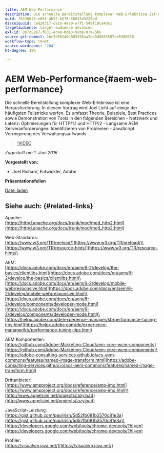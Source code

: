 ```yaml
---
title: AEM Web-Performance
description: Die schnelle Bereitstellung komplexer Web-Erlebnisse ist eine Herausforderung. In diesem Vortrag wird Joel Licht auf einige der häufigsten Fallstricke werfen. Dazu gehören Theorie, Beispiele, Best Practices sowie Demonstration von Tools.
uuid: f6338645-e05f-4b57-b576-65645d9220ed
discoiquuid: cad28317-da2a-4aa0-a7f1-549f19ca4de1
targetaudience: target-audience advanced
exl-id: 0b7c8267-f831-4c48-bde3-90be787a75b6
source-git-commit: 2bc5d56249e8835884a2eb348083507eb5308076
workflow-type: tm+mt
source-wordcount: '284'
ht-degree: 19%

---
```


# AEM Web-Performance{#aem-web-performance}

Die schnelle Bereitstellung komplexer Web-Erlebnisse ist eine Herausforderung. In diesem Vortrag wird Joel Licht auf einige der häufigsten Fallstricke werfen. Es umfasst Theorie, Beispiele, Best Practices sowie Demonstration von Tools in den folgenden Bereichen - Netzwerk und Latenz: Optimierungen für HTTP/1.1 und HTTP/2 - Langsame AEM Serveranforderungen: Identifizieren von Problemen - JavaScript: Verringerung des Verwaltungsaufwands

>[!VIDEO](https://video.tv.adobe.com/v/19296/?quality=9)

*Zugestellt am 1. Juni 2016*

**Vorgestellt von:**

* Joel Richard, Entwickler, Adobe

**Präsentationsfolien**

[Datei laden](assets/aem-gems-060116-web-performance.pdf)

## Siehe auch: {#related-links}

Apache:\
[https://httpd.apache.org/docs/trunk/mod/mod_http2.html](https://httpd.apache.org/docs/trunk/mod/mod_http2.html)

Web-Standards:\
[https://www.w3.org/TR/preload/](https://www.w3.org/TR/preload/)\
[https://www.w3.org/TR/resource-hints/](https://www.w3.org/TR/resource-hints/)

AEM:\
[https://docs.adobe.com/docs/en/aem/6-2/develop/the-basics/clientlibs.html](https://docs.adobe.com/docs/en/aem/6-2/develop/the-basics/clientlibs.html)\
[https://docs.adobe.com/docs/en/aem/6-2/develop/mobile-web/responsive.html](https://docs.adobe.com/docs/en/aem/6-2/develop/mobile-web/responsive.html)\
[https://docs.adobe.com/docs/en/aem/6-2/develop/components/developer-mode.html](https://docs.adobe.com/docs/en/aem/6-2/develop/components/developer-mode.html)\
[https://helpx.adobe.com/de/experience-manager/kb/performance-tuning-tips.html](https://helpx.adobe.com/de/experience-manager/kb/performance-tuning-tips.html)

AEM Komponenten:\
[https://github.com/Adobe-Marketing-Cloud/aem-core-wcm-components](https://github.com/Adobe-Marketing-Cloud/aem-core-wcm-components)\
[https://adobe-consulting-services.github.io/acs-aem-commons/features/named-image-transform.html](https://adobe-consulting-services.github.io/acs-aem-commons/features/named-image-transform.html)

Drittanbieter:\
[https://www.ampproject.org/docs/reference/amp-img.html](https://www.ampproject.org/docs/reference/amp-img.html)\
[http://www.appelsiini.net/projects/lazyload](http://www.appelsiini.net/projects/lazyload)

JavaScript-Leistung:\
[https://gist.github.com/paulirish/5d52fb081b3570c81e3a](https://gist.github.com/paulirish/5d52fb081b3570c81e3a)\
[https://developers.google.com/web/tools/chrome-devtools/?hl=en](https://developers.google.com/web/tools/chrome-devtools/?hl=en)

Profiler:\
[https://visualvm.java.net/](https://visualvm.java.net/)

<!--
[Get back to the Overview](https://helpx.adobe.com/experience-manager/kt/eseminars/gems/aem-index.html)
-->
